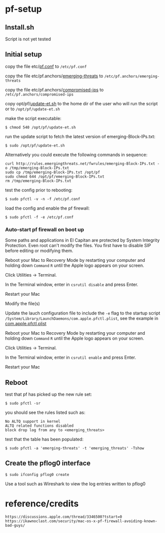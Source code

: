 # pf-setup
## Install.sh
Script is not yet tested

## Initial setup
copy the file etc/[pf.conf](/etc/pf.conf) to `/etc/pf.conf`

copy the file etc/pf.anchors/[emerging-threats](/etc/pf.anchors/emerging-threats) to `/etc/pf.anchors/emerging-threats`

copy the file etc/pf.anchors/[compromised-ips](/etc/pf.anchors/compromised-ips) to `/etc/pf.anchors/compromised-ips`

copy opt/pf/[update-et.sh](/opt/pf/update-et.sh) to the home dir of the user who will run the script or to `/opt/pf/update-et.sh`

make the script executable:

	$ chmod 540 /opt/pf/update-et.sh

run the update script to fetch the latest version of emerging-Block-IPs.txt:

	$ sudo /opt/pf/update-et.sh

Alternatively you could execute the following commands in sequence:

	curl http://rules.emergingthreats.net/fwrules/emerging-Block-IPs.txt -o /tmp/emerging-Block-IPs.txt
	sudo cp /tmp/emerging-Block-IPs.txt /opt/pf
	sudo chmod 644 /opt/pf/emerging-Block-IPs.txt
	rm /tmp/emerging-Block-IPs.txt

    
test the config prior to rebooting:

	$ sudo pfctl -v -n -f /etc/pf.conf

    
load the config and enable the pf firewall:

	$ sudo pfctl -f -e /etc/pf.conf


### Auto-start pf firewall on boot up
Some paths and applications in El Capitan are protected by System Integrity Protection. Even root can't modify the files. You first have to disable SIP before editing or modifying them.

Reboot your Mac to Recovery Mode by restarting your computer and holding down `Command` `R` until the Apple logo appears on your screen.

Click Utilities -> Terminal.

In the Terminal window, enter in `csrutil disable` and press Enter.

Restart your Mac

Modify the file(s)

Update the lauch configuration file to include the `-e` flag to the startup script `/System/Library/LaunchDaemons/com.apple.pfctl.plist`, see the example in [com.apple.pfctl.plist](com.apple.pfctl.plist)

Reboot your Mac to Recovery Mode by restarting your computer and holding down `Command` `R` until the Apple logo appears on your screen.

Click Utilities -> Terminal.

In the Terminal window, enter in `csrutil enable` and press Enter.

Restart your Mac


## Reboot


test that pf has picked up the new rule set:

	$ sudo pfctl -sr


you should see the rules listed such as:

	No ALTQ support in kernel
	ALTQ related functions disabled
	block drop log from any to <emerging_threats>


test that the table has been populated:

	$ sudo pfctl -a 'emerging-threats' -t 'emerging_threats' -Tshow



## Create the pflog0 interface

	$ sudo ifconfig pflog0 create

Use a tool such as Wireshark to view the log entries written to pflog0


# reference/credits

	https://discussions.apple.com/thread/3346500?tstart=0
	https://ikawnoclast.com/security/mac-os-x-pf-firewall-avoiding-known-bad-guys/